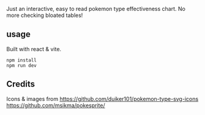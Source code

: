 Just an interactive, easy to read pokemon type effectiveness chart. No more checking bloated tables!

## usage

Built with react & vite.

```
npm install
npm run dev
```

## Credits

Icons & images from 
https://github.com/duiker101/pokemon-type-svg-icons
https://github.com/msikma/pokesprite/
